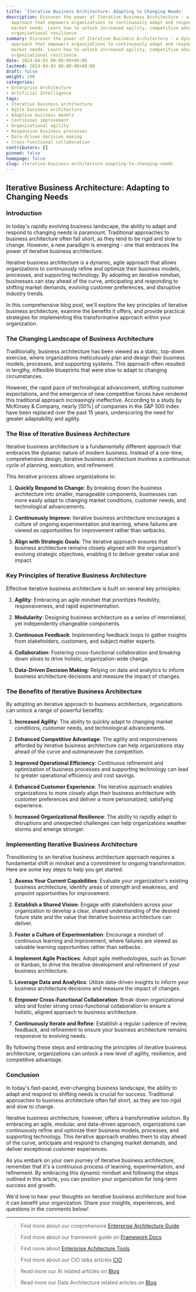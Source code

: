 ```yaml
---
title: 'Iterative Business Architecture: Adapting to Changing Needs'
description: Discover the power of Iterative Business Architecture - a dynamic, agile
  approach that empowers organizations to continuously adapt and respond to changing
  market needs. Learn how to unlock increased agility, competitive advantage, and
  organizational resilience.
summary: Discover the power of Iterative Business Architecture - a dynamic, agile
  approach that empowers organizations to continuously adapt and respond to changing
  market needs. Learn how to unlock increased agility, competitive advantage, and
  organizational resilience.
date: 2024-04-03 08:00:00+08:00
lastmod: 2024-04-03 08:00:00+08:00
draft: false
weight: 100
categories:
- Enterprise Architecture
- Artificial Intelligence
tags:
- Iterative business architecture
- Agile business architecture
- Adaptive business models
- Continuous improvement
- Organizational agility
- Responsive business processes
- Data-driven decision making
- Cross-functional collaboration
contributors: []
pinned: false
homepage: false
slug: iterative-business-architecture-adapting-to-changing-needs
---
```



## Iterative Business Architecture: Adapting to Changing Needs

### Introduction

In today's rapidly evolving business landscape, the ability to adapt and respond to changing needs is paramount. Traditional approaches to business architecture often fall short, as they tend to be rigid and slow to change. However, a new paradigm is emerging - one that embraces the power of iterative business architecture.

Iterative business architecture is a dynamic, agile approach that allows organizations to continuously refine and optimize their business models, processes, and supporting technology. By adopting an iterative mindset, businesses can stay ahead of the curve, anticipating and responding to shifting market demands, evolving customer preferences, and disruptive industry trends.

In this comprehensive blog post, we'll explore the key principles of iterative business architecture, examine the benefits it offers, and provide practical strategies for implementing this transformative approach within your organization.

### The Changing Landscape of Business Architecture

Traditionally, business architecture has been viewed as a static, top-down exercise, where organizations meticulously plan and design their business models, processes, and supporting systems. This approach often resulted in lengthy, inflexible blueprints that were slow to adapt to changing circumstances.

However, the rapid pace of technological advancement, shifting customer expectations, and the emergence of new competitive forces have rendered this traditional approach increasingly ineffective. According to a study by McKinsey & Company, nearly [50%] of companies in the S&P 500 index have been replaced over the past 15 years, underscoring the need for greater adaptability and agility.

### The Rise of Iterative Business Architecture

Iterative business architecture is a fundamentally different approach that embraces the dynamic nature of modern business. Instead of a one-time, comprehensive design, iterative business architecture involves a continuous cycle of planning, execution, and refinement.

This iterative process allows organizations to:

1. **Quickly Respond to Change**: By breaking down the business architecture into smaller, manageable components, businesses can more easily adapt to changing market conditions, customer needs, and technological advancements.

2. **Continuously Improve**: Iterative business architecture encourages a culture of ongoing experimentation and learning, where failures are viewed as opportunities for improvement rather than setbacks.

3. **Align with Strategic Goals**: The iterative approach ensures that business architecture remains closely aligned with the organization's evolving strategic objectives, enabling it to deliver greater value and impact.

### Key Principles of Iterative Business Architecture

Effective iterative business architecture is built on several key principles:

1. **Agility**: Embracing an agile mindset that prioritizes flexibility, responsiveness, and rapid experimentation.

2. **Modularity**: Designing business architecture as a series of interrelated, yet independently changeable components.

3. **Continuous Feedback**: Implementing feedback loops to gather insights from stakeholders, customers, and subject matter experts.

4. **Collaboration**: Fostering cross-functional collaboration and breaking down siloes to drive holistic, organization-wide change.

5. **Data-Driven Decision Making**: Relying on data and analytics to inform business architecture decisions and measure the impact of changes.

### The Benefits of Iterative Business Architecture

By adopting an iterative approach to business architecture, organizations can unlock a range of powerful benefits:

1. **Increased Agility**: The ability to quickly adapt to changing market conditions, customer needs, and technological advancements.

2. **Enhanced Competitive Advantage**: The agility and responsiveness afforded by iterative business architecture can help organizations stay ahead of the curve and outmaneuver the competition.

3. **Improved Operational Efficiency**: Continuous refinement and optimization of business processes and supporting technology can lead to greater operational efficiency and cost savings.

4. **Enhanced Customer Experience**: The iterative approach enables organizations to more closely align their business architecture with customer preferences and deliver a more personalized, satisfying experience.

5. **Increased Organizational Resilience**: The ability to rapidly adapt to disruptions and unexpected challenges can help organizations weather storms and emerge stronger.

### Implementing Iterative Business Architecture

Transitioning to an iterative business architecture approach requires a fundamental shift in mindset and a commitment to ongoing transformation. Here are some key steps to help you get started:

1. **Assess Your Current Capabilities**: Evaluate your organization's existing business architecture, identify areas of strength and weakness, and pinpoint opportunities for improvement.

2. **Establish a Shared Vision**: Engage with stakeholders across your organization to develop a clear, shared understanding of the desired future state and the value that iterative business architecture can deliver.

3. **Foster a Culture of Experimentation**: Encourage a mindset of continuous learning and improvement, where failures are viewed as valuable learning opportunities rather than setbacks.

4. **Implement Agile Practices**: Adopt agile methodologies, such as Scrum or Kanban, to drive the iterative development and refinement of your business architecture.

5. **Leverage Data and Analytics**: Utilize data-driven insights to inform your business architecture decisions and measure the impact of changes.

6. **Empower Cross-Functional Collaboration**: Break down organizational silos and foster strong cross-functional collaboration to ensure a holistic, aligned approach to business architecture.

7. **Continuously Iterate and Refine**: Establish a regular cadence of review, feedback, and refinement to ensure your business architecture remains responsive to evolving needs.

By following these steps and embracing the principles of iterative business architecture, organizations can unlock a new level of agility, resilience, and competitive advantage.

### Conclusion

In today's fast-paced, ever-changing business landscape, the ability to adapt and respond to shifting needs is crucial for success. Traditional approaches to business architecture often fall short, as they are too rigid and slow to change.

Iterative business architecture, however, offers a transformative solution. By embracing an agile, modular, and data-driven approach, organizations can continuously refine and optimize their business models, processes, and supporting technology. This iterative approach enables them to stay ahead of the curve, anticipate and respond to changing market demands, and deliver exceptional customer experiences.

As you embark on your own journey of iterative business architecture, remember that it's a continuous process of learning, experimentation, and refinement. By embracing this dynamic mindset and following the steps outlined in this article, you can position your organization for long-term success and growth.

We'd love to hear your thoughts on iterative business architecture and how it can benefit your organization. Share your insights, experiences, and questions in the comments below!


---

> Find more about our conprehensive [Enterprise Architecture Guide](/docs/ultimate-guides/chapter-1.1-introduction-of-enterprise-architecture/)

> Find more about our framework guide on [Framework Docs](/docs/frameworks/)

> Find more about [Enterprise Achitecture Tools](/docs/software-tools/)

> Find more about our CIO talks articles [CIO](/tags/cio/)

> Read more our AI related articles on [Blog](/tags/artificial-intelligence/)

> Read more our Data Architecture related articles on [Blog](/tags/data-architecture/)
